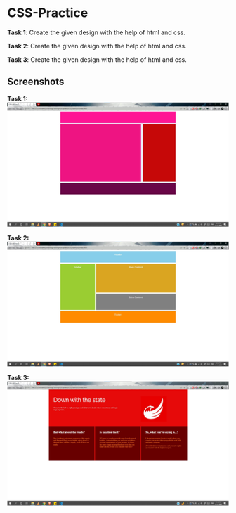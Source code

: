 # CSS-Practice

**Task 1**: Create the given design with the help of html and css.

**Task 2**: Create the given design with the help of html and css.

**Task 3**: Create the given design with the help of html and css.

## Screenshots

**Task 1:**
![App Screenshot](https://github.com/singhtirupati/HTML-CSS-jQuery_Tasks/blob/main/CSS/images/css-task1.jpg)

**Task 2:**
![App Screenshot](https://github.com/singhtirupati/HTML-CSS-jQuery_Tasks/blob/main/CSS/images/css-task2.jpg)

**Task 3:**
![App Screenshot](https://github.com/singhtirupati/HTML-CSS-jQuery_Tasks/blob/main/CSS/images/css-task3.jpg)
